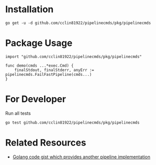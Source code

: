 # Installation

```
go get -u -d github.com/cclin81922/pipelinecmds/pkg/pipelinecmds
```

# Package Usage

```
import "github.com/cclin81922/pipelinecmds/pkg/pipelinecmds"

func demo(cmds ...*exec.Cmd) {
    finalStdout, finalStderr, anyErr := pipelinecmds.FailFastPipeline(cmds...)
}
```

# For Developer

Run all tests

```
go test github.com/cclin81922/pipelinecmds/pkg/pipelinecmds
```

# Related Resources

* [Golang code gist which provides another pipeline implementation](https://gist.github.com/kylelemons/1525278)
